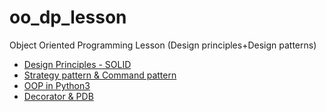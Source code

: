 # oo_dp_lesson
Object Oriented Programming Lesson (Design principles+Design patterns)
* [Design Principles - SOLID](https://nbviewer.jupyter.org/github/johnklee/oo_dp_lesson/blob/master/lessons/SOLID_design_principles/DesignPrinciples_SOLID.ipynb)
* [Strategy pattern & Command pattern](https://nbviewer.jupyter.org/github/johnklee/oo_dp_lesson/blob/master/lessons/Homework1_and_command_pattern/Homework1_and_command_pattern.ipynb)
* [OOP in Python3](https://nbviewer.jupyter.org/github/johnklee/oo_dp_lesson/blob/master/lessons/OOP_In_Python3/OOP_In_Python3.ipynb)
* [Decorator & PDB](https://nbviewer.jupyter.org/github/johnklee/oo_dp_lesson/blob/master/lessons/Decorator_and_PDB/decorator_and_pdb.ipynb)
